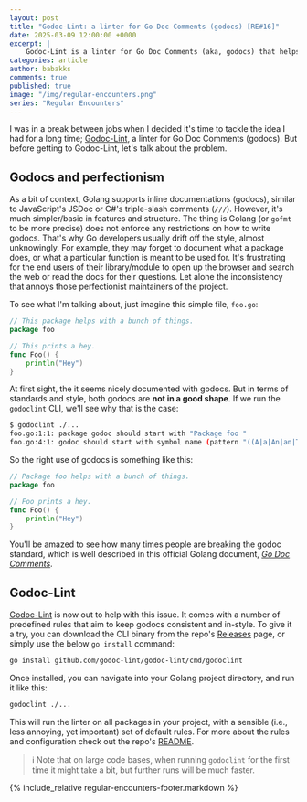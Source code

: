 ```yaml
---
layout: post
title: "Godoc-Lint: a linter for Go Doc Comments (godocs) [RE#16]"
date: 2025-03-09 12:00:00 +0000
excerpt: |
    Godoc-Lint is a linter for Go Doc Comments (aka, godocs) that helps keeping documentations comments in style, and developer friendly.
categories: article
author: babakks
comments: true
published: true
image: "/img/regular-encounters.png"
series: "Regular Encounters"
---
```


I was in a break between jobs when I decided it's time to tackle the idea I had for a long time; [Godoc-Lint][godoc-lint], a linter for Go Doc Comments (godocs). But before getting to Godoc-Lint, let's talk about the problem.

## Godocs and perfectionism

As a bit of context, Golang supports inline documentations (godocs), similar to JavaScript's JSDoc or C#'s triple-slash comments (`///`). However, it's much simpler/basic in features and structure. The thing is Golang (or `gofmt` to be more precise) does not enforce any restrictions on how to write godocs. That's why Go developers usually drift off the style, almost unknowingly. For example, they may forget to document what a package does, or what a particular function is meant to be used for. It's frustrating for the end users of their library/module to open up the browser and search the web or read the docs for their questions. Let alone the inconsistency that annoys those perfectionist maintainers of the project.

To see what I'm talking about, just imagine this simple file, `foo.go`:

```go
// This package helps with a bunch of things.
package foo

// This prints a hey.
func Foo() {
	println("Hey")
}
```

At first sight, the it seems nicely documented with godocs. But in terms of standards and style, both godocs are **not in a good shape**. If we run the `godoclint` CLI, we'll see why that is the case:

```sh
$ godoclint ./...
foo.go:1:1: package godoc should start with "Package foo "
foo.go:4:1: godoc should start with symbol name (pattern "((A|a|An|an|THE|The|the) )?%")
```

So the right use of godocs is something like this:

```go
// Package foo helps with a bunch of things.
package foo

// Foo prints a hey.
func Foo() {
	println("Hey")
}
```

You'll be amazed to see how many times people are breaking the godoc standard, which is well described in this official Golang document, [*Go Doc Comments*][godoc].

## Godoc-Lint

[Godoc-Lint][godoc-lint] is now out to help with this issue. It comes with a number of predefined rules that aim to keep godocs consistent and in-style. To give it a try, you can download the CLI binary from the repo's [Releases][releases] page, or simply use the below `go install` command:

```sh
go install github.com/godoc-lint/godoc-lint/cmd/godoclint
```

Once installed, you can navigate into your Golang project directory, and run it like this:

```sh
godoclint ./...
```

This will run the linter on all packages in your project, with a sensible (i.e., less annoying, yet important) set of default rules. For more about the rules and configuration check out the repo's [README][readme].

> ℹ️ Note that on large code bases, when running `godoclint` for the first time it might take a bit, but further runs will be much faster.

[godoc]: https://go.dev/doc/comment
[godoc-lint]: https://github.com/godoc-lint/godoc-lint
[releases]: https://github.com/godoc-lint/godoc-lint/releases
[readme]: https://github.com/godoc-lint/godoc-lint/blob/main/README.md

{% include_relative regular-encounters-footer.markdown %}
